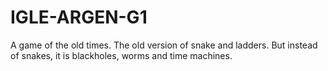 # IGLE-ARGEN-G1

A game of the old times. 
The old version of snake and ladders. 
But instead of snakes, it is blackholes, worms and time machines.
